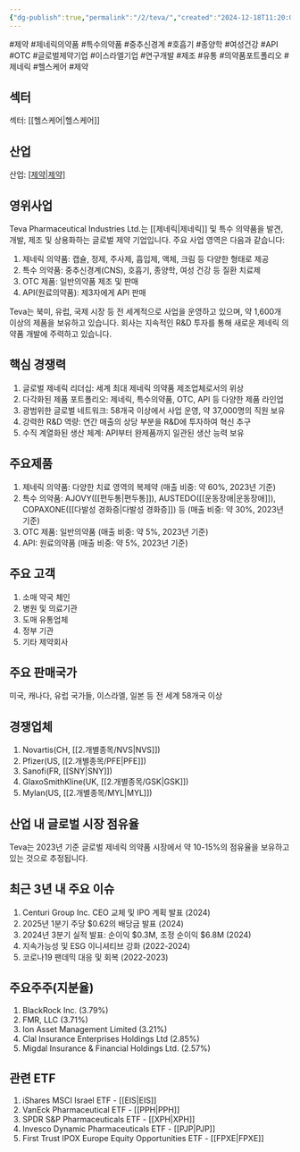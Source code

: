 ```yaml
---
{"dg-publish":true,"permalink":"/2/teva/","created":"2024-12-18T11:20:09.762+09:00","updated":"2025-07-29T21:37:05.268+09:00"}
---
```


#제약 #제네릭의약품 #특수의약품 #중추신경계 #호흡기 #종양학 #여성건강 #API #OTC #글로벌제약기업 #이스라엘기업 #연구개발 #제조 #유통 #의약품포트폴리오 #제네릭 #헬스케어 #제약

## 섹터

섹터: [[헬스케어\|헬스케어]]

## 산업

산업: [[제약\|제약]](Pharmaceuticals)

## 영위사업

Teva Pharmaceutical Industries Ltd.는 [[제네릭\|제네릭]] 및 특수 의약품을 발견, 개발, 제조 및 상용화하는 글로벌 제약 기업입니다. 주요 사업 영역은 다음과 같습니다:

1. 제네릭 의약품: 캡슐, 정제, 주사제, 흡입제, 액체, 크림 등 다양한 형태로 제공
2. 특수 의약품: 중추신경계(CNS), 호흡기, 종양학, 여성 건강 등 질환 치료제
3. OTC 제품: 일반의약품 제조 및 판매
4. API(원료의약품): 제3자에게 API 판매

Teva는 북미, 유럽, 국제 시장 등 전 세계적으로 사업을 운영하고 있으며, 약 1,600개 이상의 제품을 보유하고 있습니다. 회사는 지속적인 R&D 투자를 통해 새로운 제네릭 의약품 개발에 주력하고 있습니다.

## 핵심 경쟁력

1. 글로벌 제네릭 리더십: 세계 최대 제네릭 의약품 제조업체로서의 위상
2. 다각화된 제품 포트폴리오: 제네릭, 특수의약품, OTC, API 등 다양한 제품 라인업
3. 광범위한 글로벌 네트워크: 58개국 이상에서 사업 운영, 약 37,000명의 직원 보유
4. 강력한 R&D 역량: 연간 매출의 상당 부분을 R&D에 투자하여 혁신 추구
5. 수직 계열화된 생산 체계: API부터 완제품까지 일관된 생산 능력 보유

## 주요제품

1. 제네릭 의약품: 다양한 치료 영역의 복제약 (매출 비중: 약 60%, 2023년 기준)
2. 특수 의약품: AJOVY([[편두통\|편두통]]), AUSTEDO([[운동장애\|운동장애]]), COPAXONE([[다발성 경화증\|다발성 경화증]]) 등 (매출 비중: 약 30%, 2023년 기준)
3. OTC 제품: 일반의약품 (매출 비중: 약 5%, 2023년 기준)
4. API: 원료의약품 (매출 비중: 약 5%, 2023년 기준)

## 주요 고객

1. 소매 약국 체인
2. 병원 및 의료기관
3. 도매 유통업체
4. 정부 기관
5. 기타 제약회사

## 주요 판매국가

미국, 캐나다, 유럽 국가들, 이스라엘, 일본 등 전 세계 58개국 이상

## 경쟁업체

1. Novartis(CH, [[2.개별종목/NVS\|NVS]])
2. Pfizer(US, [[2.개별종목/PFE\|PFE]])
3. Sanofi(FR, [[SNY\|SNY]])
4. GlaxoSmithKline(UK, [[2.개별종목/GSK\|GSK]])
5. Mylan(US, [[2.개별종목/MYL\|MYL]])

## 산업 내 글로벌 시장 점유율

Teva는 2023년 기준 글로벌 제네릭 의약품 시장에서 약 10-15%의 점유율을 보유하고 있는 것으로 추정됩니다.

## 최근 3년 내 주요 이슈

1. Centuri Group Inc. CEO 교체 및 IPO 계획 발표 (2024)
2. 2025년 1분기 주당 $0.62의 배당금 발표 (2024)
3. 2024년 3분기 실적 발표: 순이익 $0.3M, 조정 순이익 $6.8M (2024)
4. 지속가능성 및 ESG 이니셔티브 강화 (2022-2024)
5. 코로나19 팬데믹 대응 및 회복 (2022-2023)

## 주요주주(지분율)

1. BlackRock Inc. (3.79%)
2. FMR, LLC (3.71%)
3. Ion Asset Management Limited (3.21%)
4. Clal Insurance Enterprises Holdings Ltd (2.85%)
5. Migdal Insurance & Financial Holdings Ltd. (2.57%)

## 관련 ETF

1. iShares MSCI Israel ETF - [[EIS\|EIS]]
2. VanEck Pharmaceutical ETF - [[PPH\|PPH]]
3. SPDR S&P Pharmaceuticals ETF - [[XPH\|XPH]]
4. Invesco Dynamic Pharmaceuticals ETF - [[PJP\|PJP]]
5. First Trust IPOX Europe Equity Opportunities ETF - [[FPXE\|FPXE]]